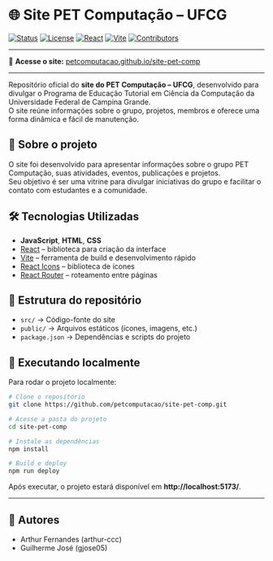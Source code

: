 # 🌐 Site PET Computação – UFCG

[![Status](https://img.shields.io/badge/status-ativo-brightgreen)](#)
[![License](https://img.shields.io/badge/license-MIT-blue.svg)](LICENSE)
[![React](https://img.shields.io/badge/react-18.0.0-61DAFB?logo=react)](https://react.dev/)
[![Vite](https://img.shields.io/badge/vite-4.0-646CFF?logo=vite)](https://vitejs.dev/)
[![Contributors](https://img.shields.io/github/contributors/petcomputacao/site-pet-comp)](https://github.com/petcomputacao/site-pet-comp/graphs/contributors)

---

🔗 **Acesse o site:** [petcomputacao.github.io/site-pet-comp](https://petcomputacao.github.io/site-pet-comp/)

---

Repositório oficial do **site do PET Computação – UFCG**, desenvolvido para divulgar o Programa de Educação Tutorial em Ciência da Computação da Universidade Federal de Campina Grande.  
O site reúne informações sobre o grupo, projetos, membros e oferece uma forma dinâmica e fácil de manutenção.


## 📌 Sobre o projeto
O site foi desenvolvido para apresentar informações sobre o grupo PET Computação, suas atividades, eventos, publicações e projetos.  
Seu objetivo é ser uma vitrine para divulgar iniciativas do grupo e facilitar o contato com estudantes e a comunidade.

## 🛠 Tecnologias Utilizadas

- **JavaScript**, **HTML**, **CSS**
- [React](https://react.dev/) – biblioteca para criação da interface
- [Vite](https://vitejs.dev/) – ferramenta de build e desenvolvimento rápido
- [React Icons](https://react-icons.github.io/react-icons/) – biblioteca de ícones
- [React Router](https://reactrouter.com/) – roteamento entre páginas

## 📂 Estrutura do repositório
- `src/` → Código-fonte do site  
- `public/` → Arquivos estáticos (ícones, imagens, etc.)
- `package.json` → Dependências e scripts do projeto

## 🚀 Executando localmente
Para rodar o projeto localmente:

```bash
# Clone o repositório
git clone https://github.com/petcomputacao/site-pet-comp.git

# Acesse a pasta do projeto
cd site-pet-comp

# Instale as dependências
npm install

# Build e deploy
npm run deploy
```

Após executar, o projeto estará disponível em **http://localhost:5173/**.

---

## 👥 Autores

- Arthur Fernandes (arthur-ccc)
- Guilherme José (gjose05)
